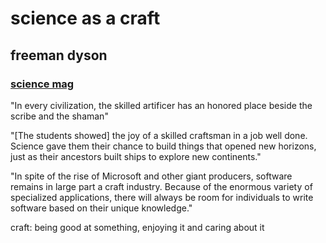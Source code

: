# science as a craft
## freeman dyson
### [science mag](https://science.sciencemag.org/content/280/5366/1014.full?view=full)

"In every civilization, the skilled artificer has an honored place beside the scribe and the shaman"

"[The students showed] the joy of a skilled craftsman in a job well done. Science gave them their chance to build things that opened new horizons, just as their ancestors built ships to explore new continents."

"In spite of the rise of Microsoft and other giant producers, software remains in large part a craft industry. Because of the enormous variety of specialized applications, there will always be room for individuals to write software based on their unique knowledge."

craft: being good at something,  enjoying it and caring about it